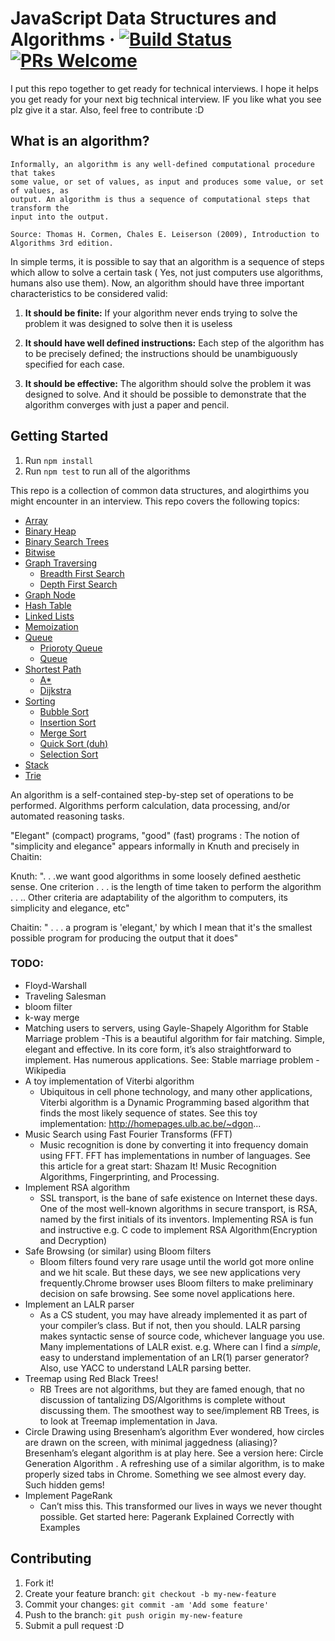 # JavaScript Data Structures and Algorithms &middot; [![Build Status](https://travis-ci.org/JoeKarlsson/data-structures.svg?branch=master)](https://travis-ci.org/JoeKarlsson/data-structures) [![PRs Welcome](https://img.shields.io/badge/PRs-welcome-brightgreen.svg)](CONTRIBUTING.md#pull-requests)


I put this repo together to get ready for technical interviews. I hope it helps you get ready for your next big technical interview. IF you like what you see plz give it a star. Also, feel free to contribute :D

## What is an algorithm?

```
Informally, an algorithm is any well-defined computational procedure that takes
some value, or set of values, as input and produces some value, or set of values, as
output. An algorithm is thus a sequence of computational steps that transform the
input into the output.

Source: Thomas H. Cormen, Chales E. Leiserson (2009), Introduction to Algorithms 3rd edition.
```

In simple terms, it is possible to say that an algorithm is a sequence of steps which allow to solve a certain task ( Yes, not just computers use algorithms, humans also use them). Now, an algorithm should have three important characteristics to be considered valid:

1. **It should be finite:** If your algorithm never ends trying to solve the problem it was designed to solve then it is useless

1. **It should have well defined instructions:** Each step of the algorithm has to be precisely defined; the instructions should be unambiguously specified for each case.

1. **It should be effective:** The algorithm should solve the problem it was designed to solve. And it should be possible to demonstrate that the algorithm converges with just a paper and pencil.

## Getting Started

1. Run `npm install`
1. Run `npm test` to run all of the algorithms

This repo is a collection of common data structures, and alogirthims you might encounter in an interview. This repo covers the following topics:

* [Array](https://github.com/JoeKarlsson/data-structures/tree/master/array)
* [Binary Heap](https://github.com/JoeKarlsson/data-structures/tree/master/binary-heap)
* [Binary Search Trees](https://github.com/JoeKarlsson/data-structures/tree/master/binary-search-tree)
* [Bitwise](https://github.com/JoeKarlsson/data-structures/tree/master/bitwise)
* [Graph Traversing](https://github.com/JoeKarlsson/data-structures/tree/master/graph-traversing)
  * [Breadth First Search](https://github.com/JoeKarlsson/data-structures/blob/master/graph-traversing/breadth-first-search.js)
  * [Depth First Search](https://github.com/JoeKarlsson/data-structures/blob/master/graph-traversing/depth-first-search.js)
* [Graph Node](https://github.com/JoeKarlsson/data-structures/tree/master/graph)
* [Hash Table](https://github.com/JoeKarlsson/data-structures/tree/master/hash-table)
* [Linked Lists](https://github.com/JoeKarlsson/data-structures/tree/master/linked-list)
* [Memoization](https://github.com/JoeKarlsson/data-structures/tree/master/memoization)
* [Queue](https://github.com/JoeKarlsson/data-structures/tree/master/queue)
  * [Prioroty Queue](https://github.com/JoeKarlsson/data-structures/blob/master/queue/priorityQueue.js)
  * [Queue](https://github.com/JoeKarlsson/data-structures/blob/master/queue/queue.js)
* [Shortest Path](https://github.com/JoeKarlsson/data-structures/tree/master/queue)
  * [A*](https://github.com/JoeKarlsson/data-structures/blob/master/shortest-path/aStar.js)
  * [Dijkstra](https://github.com/JoeKarlsson/data-structures/blob/master/shortest-path/dijkstra.js)
* [Sorting](https://github.com/JoeKarlsson/data-structures/tree/master/sorting-algorithms)
  * [Bubble Sort](https://github.com/JoeKarlsson/data-structures/blob/master/sorting-algorithms/bubblesort.js)
  * [Insertion Sort](https://github.com/JoeKarlsson/data-structures/blob/master/sorting-algorithms/insertionsort.js)
  * [Merge Sort](https://github.com/JoeKarlsson/data-structures/blob/master/sorting-algorithms/mergesort.js)
  * [Quick Sort (duh)](https://github.com/JoeKarlsson/data-structures/blob/master/sorting-algorithms/quicksort.js)
  * [Selection Sort](https://github.com/JoeKarlsson/data-structures/blob/master/sorting-algorithms/selectionsort.js)
* [Stack](https://github.com/JoeKarlsson/data-structures/tree/master/stack)
* [Trie](https://github.com/JoeKarlsson/data-structures/tree/master/trie)


An algorithm is a self-contained step-by-step set of operations to be performed. Algorithms perform calculation, data processing, and/or automated reasoning tasks.

"Elegant" (compact) programs, "good" (fast) programs : The notion of "simplicity and elegance" appears informally in Knuth and precisely in Chaitin:

Knuth: ". . .we want good algorithms in some loosely defined aesthetic sense. One criterion . . . is the length of time taken to perform the algorithm . . .. Other criteria are adaptability of the algorithm to computers, its simplicity and elegance, etc"

Chaitin: " . . . a program is 'elegant,' by which I mean that it's the smallest possible program for producing the output that it does"

### TODO:
- Floyd-Warshall
- Traveling Salesman
- bloom filter
- k-way merge
- Matching users to servers, using Gayle-Shapely Algorithm for Stable Marriage problem
  -This is a beautiful algorithm for fair matching. Simple, elegant and effective. In its core form, it’s also straightforward to implement. Has numerous applications. See: Stable marriage problem - Wikipedia
- A toy implementation of Viterbi algorithm
  - Ubiquitous in cell phone technology, and many other applications, Viterbi algorithm is a Dynamic Programming based algorithm that finds the most likely sequence of states. See this toy implementation: http://homepages.ulb.ac.be/~dgon...
- Music Search using Fast Fourier Transforms (FFT)
  - Music recognition is done by converting it into frequency domain using FFT. FFT has implementations in number of languages. See this article for a great start: Shazam It! Music Recognition Algorithms, Fingerprinting, and Processing.
- Implement RSA algorithm
  - SSL transport, is the bane of safe existence on Internet these days. One of the most well-known algorithms in secure transport, is RSA, named by the first initials of its inventors. Implementing RSA is fun and instructive e.g. C code to implement RSA Algorithm(Encryption and Decryption)
- Safe Browsing (or similar) using Bloom filters
  - Bloom filters found very rare usage until the world got more online and we hit scale. But these days, we see new applications very frequently.Chrome browser uses Bloom filters to make preliminary decision on safe browsing. See some novel applications here.
- Implement an LALR parser
  - As a CS student, you may have already implemented it as part of your compiler’s class. But if not, then you should. LALR parsing makes syntactic sense of source code, whichever language you use. Many implementations of LALR exist. e.g. Where can I find a _simple_, easy to understand implementation of an LR(1) parser generator? Also, use YACC to understand LALR parsing better.
- Treemap using Red Black Trees!
  - RB Trees are not algorithms, but they are famed enough, that no discussion of tantalizing DS/Algorithms is complete without discussing them. The smoothest way to see/implement RB Trees, is to look at Treemap implementation in Java.
- Circle Drawing using Bresenham’s algorithm
Ever wondered, how circles are drawn on the screen, with minimal jaggedness (aliasing)? Bresenham’s elegant algorithm is at play here. See a version here: Circle Generation Algorithm . A refreshing use of a similar algorithm, is to make properly sized tabs in Chrome. Something we see almost every day. Such hidden gems!
- Implement PageRank
  - Can’t miss this. This transformed our lives in ways we never thought possible. Get started here: Pagerank Explained Correctly with Examples

## Contributing
1. Fork it!
2. Create your feature branch: ```git checkout -b my-new-feature```
3. Commit your changes: ```git commit -am 'Add some feature'```
4. Push to the branch: ````git push origin my-new-feature````
5. Submit a pull request :D
